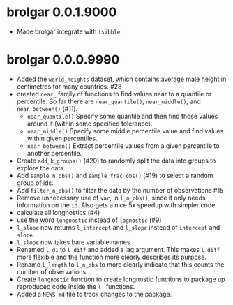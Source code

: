 # brolgar 0.0.1.9000

* Made brolgar integrate with `tsibble`.

# brolgar 0.0.0.9990

* Added the `world_heights` dataset, which contains average male height in 
  centimetres for many countries. #28
* created `near_` family of functions to find values near to a quantile or percentile. So far there are `near_quantile()`, `near_middle()`, and `near_between()` (#11). 
    * `near_quantile()` Specify some quantile and then find those values around
      it (within some specified tolerance).
    * `near_middle()` Specify some middle percentile value and find values 
      within given percentiles.
    * `near_between()` Extract percentile values from a given percentile to 
      another percentile.
* Create `add_k_groups()` (#20) to randomly split the data into groups to 
  explore the data.
* Add `sample_n_obs()` and `sample_frac_obs()` (#19) to select a random group 
  of ids.
* Add `filter_n_obs()` to filter the data by the number of observations #15
* Remove unnecessary use of `var`, in `l_n_obs()`, since it only needs
  information on the `id`. Also gets a nice 5x speedup with simpler code
* calculate all longnostics (#4)
* use the word `longnostic` instead of `lognostic` (#9)
* `l_slope` now returns `l_intercept` and `l_slope` instead of `intercept` and
  `slope`.
* `l_slope` now takes bare variable names
* Renamed `l_d1` to `l_diff` and added a lag argument. This makes `l_diff` more
  flexible and the function more clearly describes its purpose.
* Rename `l_length` to `l_n_obs` to more clearly indicate that this counts the
  number of observations.
* Create `longnostic` function to create longnostic functions to package up 
 reproduced code inside the `l_` functions.
* Added a `NEWS.md` file to track changes to the package.
